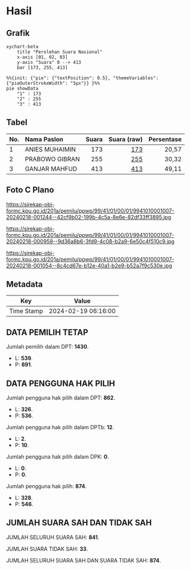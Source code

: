 # Hasil

## Grafik

```mermaid
xychart-beta
    title "Perolehan Suara Nasional"
    x-axis [01, 02, 03]
    y-axis "Suara" 0 --> 413
    bar [173, 255, 413]
```

```mermaid
%%{init: {"pie": {"textPosition": 0.5}, "themeVariables": {"pieOuterStrokeWidth": "5px"}} }%%
pie showData
    "1" : 173
    "2" : 255
    "3" : 413
```

## Tabel

| No. | Nama Paslon    | Suara | Suara (raw) | Persentase |
|:--- |:-------------- | -----:| -----------:| ----------:|
| 1   | ANIES MUHAIMIN | 173   | [173][p-1]  | 20,57      |
| 2   | PRABOWO GIBRAN | 255   | [255][p-2]  | 30,32      |
| 3   | GANJAR MAHFUD  | 413   | [413][p-3]  | 49,11      |


[p-1]: https://github.com/gigit-pemilu/pemilu-2024/blob/main/pilpres/hitung-suara/sub/99-luar-negeri/sub/41-frankfurt-jerman/sub/01-frankfurt-jerman/sub/0001-frankfurt-jerman/sub/007-pos-002/sub/paslon-1.txt
[p-2]: https://github.com/gigit-pemilu/pemilu-2024/blob/main/pilpres/hitung-suara/sub/99-luar-negeri/sub/41-frankfurt-jerman/sub/01-frankfurt-jerman/sub/0001-frankfurt-jerman/sub/007-pos-002/sub/paslon-2.txt
[p-3]: https://github.com/gigit-pemilu/pemilu-2024/blob/main/pilpres/hitung-suara/sub/99-luar-negeri/sub/41-frankfurt-jerman/sub/01-frankfurt-jerman/sub/0001-frankfurt-jerman/sub/007-pos-002/sub/paslon-3.txt

## Foto C Plano

https://sirekap-obj-formc.kpu.go.id/201a/pemilu/ppwp/99/41/01/00/01/9941010001007-20240218-001244--42cf9b02-199b-4c5a-8e6e-82df33ff3895.jpg

https://sirekap-obj-formc.kpu.go.id/201a/pemilu/ppwp/99/41/01/00/01/9941010001007-20240218-000958--9d36a8b6-3fd9-4c08-b2a9-6e50c4f510c9.jpg

https://sirekap-obj-formc.kpu.go.id/201a/pemilu/ppwp/99/41/01/00/01/9941010001007-20240218-001054--8c4cd67e-b12e-40a1-b2e9-b52a7f9c530e.jpg


## Metadata

| Key        | Value               |
| ---------- | ------------------- |
| Time Stamp | 2024-02-19 06:16:00 |


## DATA PEMILIH TETAP

Jumlah pemilih dalam DPT: **1430**.
 * L: **539**.
 * P: **891**.

## DATA PENGGUNA HAK PILIH

Jumlah pengguna hak pilih dalam DPT: **862**.
 * L: **326**.
 * P: **536**.

Jumlah pengguna hak pilih dalam DPTb: **12**.
 * L: **2**.
 * P: **10**.

Jumlah pengguna hak pilih dalam DPK: **0**.
 * L: **0**.
 * P: **0**.

Jumlah pengguna hak pilih: **874**.
 * L: **328**.
 * P: **546**.

## JUMLAH SUARA SAH DAN TIDAK SAH

JUMLAH SELURUH SUARA SAH: **841**.

JUMLAH SUARA TIDAK SAH: **33**.

JUMLAH SELURUH SUARA SAH DAN SUARA TIDAK SAH: **874**.


